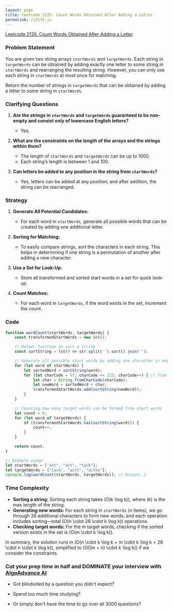 ```yaml
---
layout: page
title: leetcode 2135. Count Words Obtained After Adding a Letter
permalink: /s2135-js
---
```

[Leetcode 2135. Count Words Obtained After Adding a Letter](https://algoadvance.github.io/algoadvance/l2135)
### Problem Statement
You are given two string arrays `startWords` and `targetWords`. Each string in `targetWords` can be obtained by adding exactly one letter to some string in `startWords` and rearranging the resulting string. However, you can only use each string in `startWords` at most once for matching. 

Return the number of strings in `targetWords` that can be obtained by adding a letter to some string in `startWords`.

### Clarifying Questions
1. **Are the strings in `startWords` and `targetWords` guaranteed to be non-empty and consist only of lowercase English letters?**
   - Yes.
   
2. **What are the constraints on the length of the arrays and the strings within them?**
   - The length of `startWords` and `targetWords` can be up to 1000.
   - Each string’s length is between 1 and 100.
   
3. **Can letters be added to any position in the string from `startWords`?**
   - Yes, letters can be added at any position, and after addition, the string can be rearranged.

### Strategy
1. **Generate All Potential Candidates:**
   - For each word in `startWords`, generate all possible words that can be created by adding one additional letter.
   
2. **Sorting for Matching:**
   - To easily compare strings, sort the characters in each string. This helps in determining if one string is a permutation of another after adding a new character.
   
3. **Use a Set for Look-Up:**
   - Store all transformed and sorted start words in a set for quick look-up.

4. **Count Matches:**
   - For each word in `targetWords`, if the word exists in the set, increment the count.

### Code

```javascript
function wordCount(startWords, targetWords) {
    const transformedStartWords = new Set();

    // Helper function to sort a string
    const sortString = (str) => str.split('').sort().join('');

    // Generate all possible start words by adding one character in any position
    for (let word of startWords) {
        let sortedWord = sortString(word);
        for (let charCode = 97; charCode <= 122; charCode++) { // from 'a' to 'z'
            let char = String.fromCharCode(charCode);
            let newWord = sortedWord + char;
            transformedStartWords.add(sortString(newWord));
        }
    }

    // Counting how many target words can be formed from start words
    let count = 0;
    for (let word of targetWords) {
        if (transformedStartWords.has(sortString(word))) {
            count++;
        }
    }

    return count;
}

// Example usage:
let startWords = ["ant", "act", "tack"];
let targetWords = ["tack", "actt", "actke"];
console.log(wordCount(startWords, targetWords)); // Output: 2
```

### Time Complexity
- **Sorting a string:** Sorting each string takes \(O(k \log k)\), where \(k\) is the max length of the string.
- **Generating new words:** For each string in `startWords` (n items), we go through 26 additional characters to form new words, and each operation includes sorting—total \(O(n \cdot 26 \cdot k \log k)\) operations.
- **Checking target words:** For the m target words, checking if the sorted version exists in the set is \(O(m \cdot k \log k)\).

In summary, the solution runs in \(O(n \cdot k \log k + m \cdot k \log k + 26 \cdot n \cdot k \log k)\), simplified to \(O((m + n) \cdot k \log k)\) if we consider the constraints.


### Cut your prep time in half and DOMINATE your interview with [AlgoAdvance AI](https://algoAdvance.com)

- Got blindsided by a question you didn't expect?

- Spend too much time studying?

- Or simply don't have the time to go over all 3000 questions?

